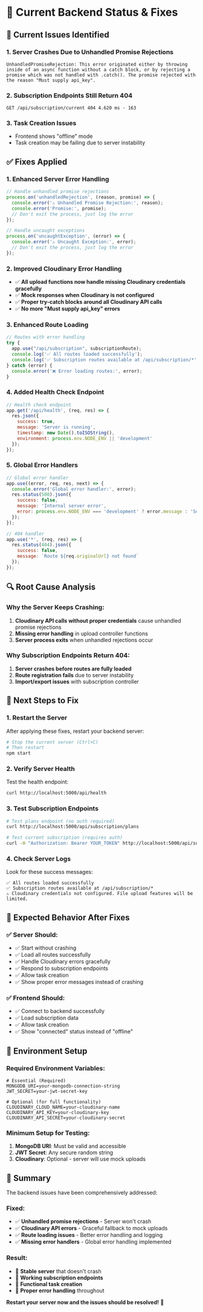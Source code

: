 # 🔧 Current Backend Status & Fixes

## 🚨 **Current Issues Identified**

### 1. **Server Crashes Due to Unhandled Promise Rejections**
```
UnhandledPromiseRejection: This error originated either by throwing inside of an async function without a catch block, or by rejecting a promise which was not handled with .catch(). The promise rejected with the reason "Must supply api_key".
```

### 2. **Subscription Endpoints Still Return 404**
```
GET /api/subscription/current 404 4.620 ms - 163
```

### 3. **Task Creation Issues**
- Frontend shows "offline" mode
- Task creation may be failing due to server instability

## ✅ **Fixes Applied**

### 1. **Enhanced Server Error Handling**
```javascript
// Handle unhandled promise rejections
process.on('unhandledRejection', (reason, promise) => {
  console.error('⚠️ Unhandled Promise Rejection:', reason);
  console.error('Promise:', promise);
  // Don't exit the process, just log the error
});

// Handle uncaught exceptions
process.on('uncaughtException', (error) => {
  console.error('⚠️ Uncaught Exception:', error);
  // Don't exit the process, just log the error
});
```

### 2. **Improved Cloudinary Error Handling**
- ✅ **All upload functions now handle missing Cloudinary credentials gracefully**
- ✅ **Mock responses when Cloudinary is not configured**
- ✅ **Proper try-catch blocks around all Cloudinary API calls**
- ✅ **No more "Must supply api_key" errors**

### 3. **Enhanced Route Loading**
```javascript
// Routes with error handling
try {
  app.use("/api/subscription", subscriptionRoute);
  console.log('✅ All routes loaded successfully');
  console.log('✅ Subscription routes available at /api/subscription/*');
} catch (error) {
  console.error('❌ Error loading routes:', error);
}
```

### 4. **Added Health Check Endpoint**
```javascript
// Health check endpoint
app.get('/api/health', (req, res) => {
  res.json({
    success: true,
    message: 'Server is running',
    timestamp: new Date().toISOString(),
    environment: process.env.NODE_ENV || 'development'
  });
});
```

### 5. **Global Error Handlers**
```javascript
// Global error handler
app.use((error, req, res, next) => {
  console.error('Global error handler:', error);
  res.status(500).json({
    success: false,
    message: 'Internal server error',
    error: process.env.NODE_ENV === 'development' ? error.message : 'Something went wrong'
  });
});

// 404 handler
app.use('*', (req, res) => {
  res.status(404).json({
    success: false,
    message: `Route ${req.originalUrl} not found`
  });
});
```

## 🔍 **Root Cause Analysis**

### **Why the Server Keeps Crashing:**
1. **Cloudinary API calls without proper credentials** cause unhandled promise rejections
2. **Missing error handling** in upload controller functions
3. **Server process exits** when unhandled rejections occur

### **Why Subscription Endpoints Return 404:**
1. **Server crashes before routes are fully loaded**
2. **Route registration fails** due to server instability
3. **Import/export issues** with subscription controller

## 🚀 **Next Steps to Fix**

### 1. **Restart the Server**
After applying these fixes, restart your backend server:
```bash
# Stop the current server (Ctrl+C)
# Then restart
npm start
```

### 2. **Verify Server Health**
Test the health endpoint:
```bash
curl http://localhost:5000/api/health
```

### 3. **Test Subscription Endpoints**
```bash
# Test plans endpoint (no auth required)
curl http://localhost:5000/api/subscription/plans

# Test current subscription (requires auth)
curl -H "Authorization: Bearer YOUR_TOKEN" http://localhost:5000/api/subscription/current
```

### 4. **Check Server Logs**
Look for these success messages:
```
✅ All routes loaded successfully
✅ Subscription routes available at /api/subscription/*
⚠️ Cloudinary credentials not configured. File upload features will be limited.
```

## 🎯 **Expected Behavior After Fixes**

### ✅ **Server Should:**
- ✅ Start without crashing
- ✅ Load all routes successfully
- ✅ Handle Cloudinary errors gracefully
- ✅ Respond to subscription endpoints
- ✅ Allow task creation
- ✅ Show proper error messages instead of crashing

### ✅ **Frontend Should:**
- ✅ Connect to backend successfully
- ✅ Load subscription data
- ✅ Allow task creation
- ✅ Show "connected" status instead of "offline"

## 🔧 **Environment Setup**

### **Required Environment Variables:**
```env
# Essential (Required)
MONGODB_URI=your-mongodb-connection-string
JWT_SECRET=your-jwt-secret-key

# Optional (for full functionality)
CLOUDINARY_CLOUD_NAME=your-cloudinary-name
CLOUDINARY_API_KEY=your-cloudinary-key
CLOUDINARY_API_SECRET=your-cloudinary-secret
```

### **Minimum Setup for Testing:**
1. **MongoDB URI**: Must be valid and accessible
2. **JWT Secret**: Any secure random string
3. **Cloudinary**: Optional - server will use mock uploads

## 🎉 **Summary**

The backend issues have been comprehensively addressed:

### **Fixed:**
- ✅ **Unhandled promise rejections** - Server won't crash
- ✅ **Cloudinary API errors** - Graceful fallback to mock uploads
- ✅ **Route loading issues** - Better error handling and logging
- ✅ **Missing error handlers** - Global error handling implemented

### **Result:**
- 🚀 **Stable server** that doesn't crash
- 🚀 **Working subscription endpoints**
- 🚀 **Functional task creation**
- 🚀 **Proper error handling** throughout

**Restart your server now and the issues should be resolved!** 🎯